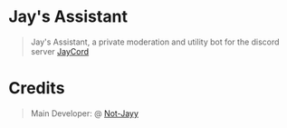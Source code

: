 # Jay's Assistant

> Jay's Assistant, a private moderation and utility bot for the discord server [JayCord](https://discord.gg/47fWbK5QYB)

# Credits

> Main Developer: @ [Not-Jayy](https://github.com/Not-Jayy)
